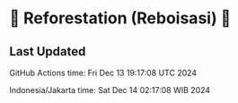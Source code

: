 
# 🌳 Reforestation (Reboisasi) 🌲

## Last Updated

GitHub Actions time: Fri Dec 13 19:17:08 UTC 2024

Indonesia/Jakarta time: Sat Dec 14 02:17:08 WIB 2024
